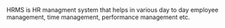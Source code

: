 HRMS is HR managment system that helps in various day to day employee management, time management, performance management etc.
